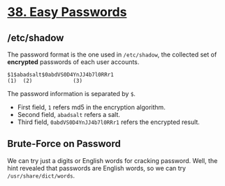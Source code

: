 # [38. Easy Passwords](https://rsa-id0.pub/problem/38/)

## /etc/shadow

The password format is the one used in `/etc/shadow`, the collected set of **encrypted** passwords of each user accounts. 
```
$1$abadsalt$0abdVS0D4YnJJ4b7l0RRr1
(1)  (2)             (3)
```
The password information is separated by `$`.

* First field, `1` refers md5 in the encryption algorithm.
* Second field, `abadsalt` refers a salt.
* Third field, `0abdVS0D4YnJJ4b7l0RRr1` refers the encrypted result.


## Brute-Force on Password

We can try just a digits or English words for cracking password. Well, the hint revealed that passwords are English words, so we can try `/usr/share/dict/words`.